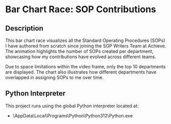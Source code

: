 # Bar Chart Race: SOP Contributions

## Description

This bar chart race visualizes all the Standard Operating Procedures (SOPs) I have authored from scratch since joining the SOP Writers Team at Achieve. The animation highlights the number of SOPs created per department, showcasing how my contributions have evolved across different teams.

Due to space limitations within the video frame, only the top 10 departments are displayed. The chart also illustrates how different departments have overlapped in assigning SOPs to me over time.

## Python Interpreter

This project runs using the global Python interpreter located at:
- \AppData\Local\Programs\Python\Python312\Python.exe

